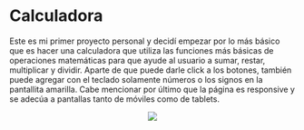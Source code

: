 # Calculadora
Este es mi primer proyecto personal y decidí empezar por lo más básico que es hacer una calculadora que utiliza las funciones más básicas de operaciones matemáticas para que ayude al usuario a sumar, restar, multiplicar y dividir. Aparte de que puede darle click a los botones, también puede agregar con el teclado solamente números o los signos en la pantallita amarilla.
Cabe mencionar por último que la página es responsive y se adecúa a pantallas tanto de móviles como de tablets.
<center> <img src="https://i.ibb.co/Tg3hBKS/Calculator.jpg" />
